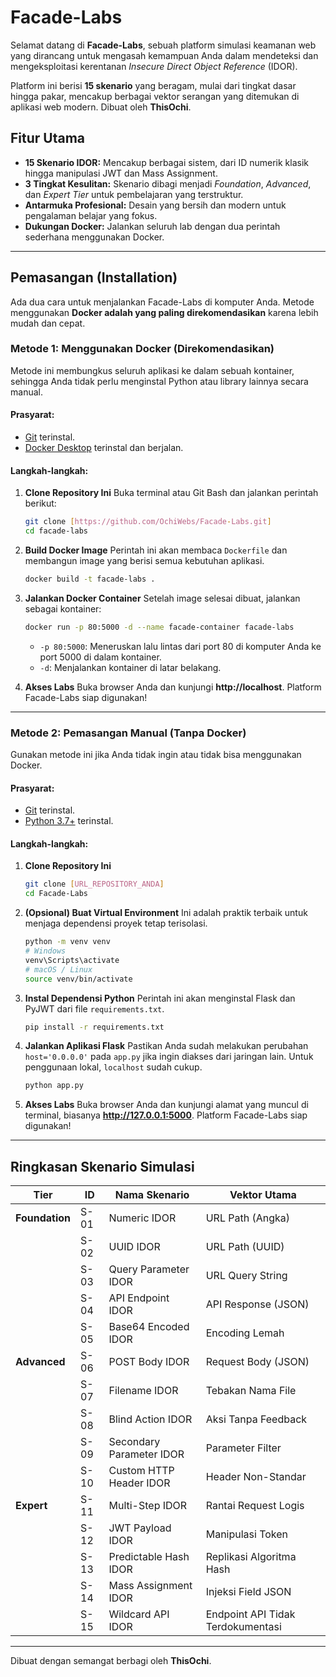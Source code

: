 # Facade-Labs

Selamat datang di **Facade-Labs**, sebuah platform simulasi keamanan web yang dirancang untuk mengasah kemampuan Anda dalam mendeteksi dan mengeksploitasi kerentanan *Insecure Direct Object Reference* (IDOR).

Platform ini berisi **15 skenario** yang beragam, mulai dari tingkat dasar hingga pakar, mencakup berbagai vektor serangan yang ditemukan di aplikasi web modern. Dibuat oleh **ThisOchi**.

## Fitur Utama

* **15 Skenario IDOR:** Mencakup berbagai sistem, dari ID numerik klasik hingga manipulasi JWT dan Mass Assignment.
* **3 Tingkat Kesulitan:** Skenario dibagi menjadi *Foundation*, *Advanced*, dan *Expert Tier* untuk pembelajaran yang terstruktur.
* **Antarmuka Profesional:** Desain yang bersih dan modern untuk pengalaman belajar yang fokus.
* **Dukungan Docker:** Jalankan seluruh lab dengan dua perintah sederhana menggunakan Docker.

---

## Pemasangan (Installation)

Ada dua cara untuk menjalankan Facade-Labs di komputer Anda. Metode menggunakan **Docker adalah yang paling direkomendasikan** karena lebih mudah dan cepat.

### Metode 1: Menggunakan Docker (Direkomendasikan)

Metode ini membungkus seluruh aplikasi ke dalam sebuah kontainer, sehingga Anda tidak perlu menginstal Python atau library lainnya secara manual.

#### **Prasyarat:**
* [Git](https://git-scm.com/) terinstal.
* [Docker Desktop](https://www.docker.com/products/docker-desktop/) terinstal dan berjalan.

#### **Langkah-langkah:**

1.  **Clone Repository Ini**
    Buka terminal atau Git Bash dan jalankan perintah berikut:
    ```bash
    git clone [https://github.com/OchiWebs/Facade-Labs.git]
    cd facade-labs
    ```

2.  **Build Docker Image**
    Perintah ini akan membaca `Dockerfile` dan membangun image yang berisi semua kebutuhan aplikasi.
    ```bash
    docker build -t facade-labs .
    ```

3.  **Jalankan Docker Container**
    Setelah image selesai dibuat, jalankan sebagai kontainer:
    ```bash
    docker run -p 80:5000 -d --name facade-container facade-labs
    ```
    * `-p 80:5000`: Meneruskan lalu lintas dari port 80 di komputer Anda ke port 5000 di dalam kontainer.
    * `-d`: Menjalankan kontainer di latar belakang.

4.  **Akses Labs**
    Buka browser Anda dan kunjungi **http://localhost**. Platform Facade-Labs siap digunakan! 

---

### Metode 2: Pemasangan Manual (Tanpa Docker)

Gunakan metode ini jika Anda tidak ingin atau tidak bisa menggunakan Docker.

#### **Prasyarat:**
* [Git](https://git-scm.com/) terinstal.
* [Python 3.7+](https://www.python.org/downloads/) terinstal.

#### **Langkah-langkah:**

1.  **Clone Repository Ini**
    ```bash
    git clone [URL_REPOSITORY_ANDA]
    cd Facade-Labs
    ```

2.  **(Opsional) Buat Virtual Environment**
    Ini adalah praktik terbaik untuk menjaga dependensi proyek tetap terisolasi.
    ```bash
    python -m venv venv
    # Windows
    venv\Scripts\activate
    # macOS / Linux
    source venv/bin/activate
    ```

3.  **Instal Dependensi Python**
    Perintah ini akan menginstal Flask dan PyJWT dari file `requirements.txt`.
    ```bash
    pip install -r requirements.txt
    ```

4.  **Jalankan Aplikasi Flask**
    Pastikan Anda sudah melakukan perubahan `host='0.0.0.0'` pada `app.py` jika ingin diakses dari jaringan lain. Untuk penggunaan lokal, `localhost` sudah cukup.
    ```bash
    python app.py
    ```

5.  **Akses Labs**
    Buka browser Anda dan kunjungi alamat yang muncul di terminal, biasanya **http://127.0.0.1:5000**. Platform Facade-Labs siap digunakan! 

---

## Ringkasan Skenario Simulasi

| Tier        | ID      | Nama Skenario              | Vektor Utama                      |
|-------------|---------|----------------------------|-----------------------------------|
| **Foundation** | S-01    | Numeric IDOR               | URL Path (Angka)                  |
|             | S-02    | UUID IDOR                  | URL Path (UUID)                   |
|             | S-03    | Query Parameter IDOR       | URL Query String                  |
|             | S-04    | API Endpoint IDOR          | API Response (JSON)               |
|             | S-05    | Base64 Encoded IDOR        | Encoding Lemah                    |
| **Advanced** | S-06    | POST Body IDOR             | Request Body (JSON)               |
|             | S-07    | Filename IDOR              | Tebakan Nama File                 |
|             | S-08    | Blind Action IDOR          | Aksi Tanpa Feedback               |
|             | S-09    | Secondary Parameter IDOR   | Parameter Filter                  |
|             | S-10    | Custom HTTP Header IDOR    | Header Non-Standar                |
| **Expert** | S-11    | Multi-Step IDOR            | Rantai Request Logis              |
|             | S-12    | JWT Payload IDOR           | Manipulasi Token                  |
|             | S-13    | Predictable Hash IDOR      | Replikasi Algoritma Hash          |
|             | S-14    | Mass Assignment IDOR       | Injeksi Field JSON                |
|             | S-15    | Wildcard API IDOR          | Endpoint API Tidak Terdokumentasi |

---

Dibuat dengan semangat berbagi oleh **ThisOchi**.